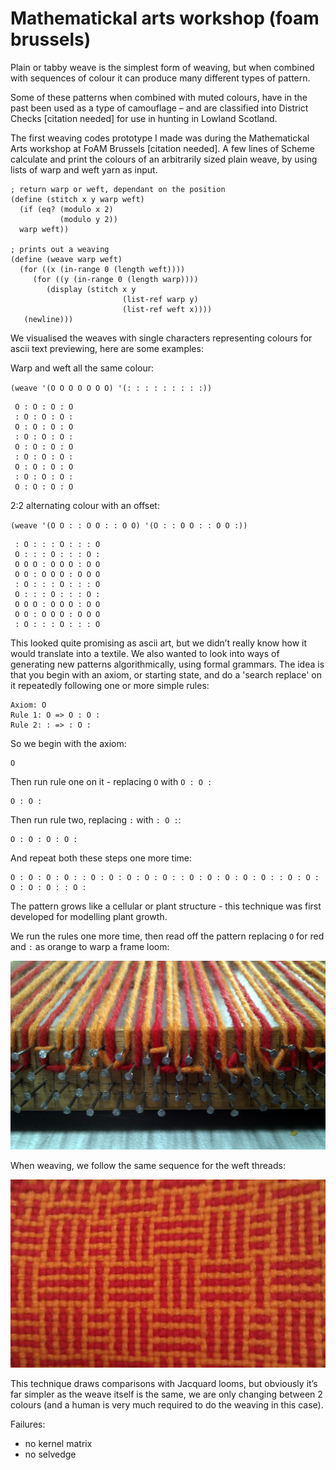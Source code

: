 # Mathematickal arts workshop (foam brussels)

Plain or tabby weave is the simplest form of weaving, but when combined
with sequences of colour it can produce many different types of pattern.

Some of these patterns when combined with muted colours, have in the
past been used as a type of camouflage – and are classified into
District Checks [citation needed] for use in hunting in Lowland
Scotland.

The first weaving codes prototype I made was during the Mathematickal
Arts workshop at FoAM Brussels [citation needed]. A few lines of Scheme
calculate and print the colours of an arbitrarily sized plain weave, by
using lists of warp and weft yarn as input.

    ; return warp or weft, dependant on the position
    (define (stitch x y warp weft)
      (if (eq? (modulo x 2)
               (modulo y 2))
      warp weft))

    ; prints out a weaving
    (define (weave warp weft)
      (for ((x (in-range 0 (length weft))))
         (for ((y (in-range 0 (length warp))))
            (display (stitch x y 
                             (list-ref warp y)
                             (list-ref weft x))))
       (newline)))

We visualised the weaves with single characters representing colours for
ascii text previewing, here are some examples:

Warp and weft all the same colour:

`(weave '(O O O O O O O) '(: : : : : : : : :))`

     O : O : O : O
     : O : O : O :
     O : O : O : O
     : O : O : O :
     O : O : O : O
     : O : O : O :
     O : O : O : O
     : O : O : O :
     O : O : O : O

2:2 alternating colour with an offset:

`(weave '(O O : : O O : : O O) '(O : : O O : : O O :))`

     : O : : : O : : : O
     O : : : O : : : O :
     O O O : O O O : O O
     O O : O O O : O O O
     : O : : : O : : : O
     O : : : O : : : O :
     O O O : O O O : O O
     O O : O O O : O O O
     : O : : : O : : : O

This looked quite promising as ascii art, but we didn’t really know how
it would translate into a textile. We also wanted to look into ways of
generating new patterns algorithmically, using formal grammars. The idea
is that you begin with an axiom, or starting state, and do a 'search
replace' on it repeatedly following one or more simple rules:

    Axiom: O
    Rule 1: O => O : O :
    Rule 2: : => : O :

So we begin with the axiom:

    O

Then run rule one on it - replacing `O` with `O : O :`

    O : O :

Then run rule two, replacing `:` with `: O :`:

    O : O : O : O :

And repeat both these steps one more time:

    O : O : O : O : : O : O : O : O : O : : O : O : O : O : O : : O : O : O : O : O : : O :

The pattern grows like a cellular or plant structure - this technique
was first developed for modelling plant growth.

We run the rules one more time, then read off the pattern replacing `O` for red and `:` as orange to warp a frame loom:

![](figures/IMAG0376.jpg)

When weaving, we follow the same sequence for the weft threads:

![](figures/IMAG0378-2.jpg)

This technique draws comparisons with Jacquard looms, but obviously it’s
far simpler as the weave itself is the same, we are only changing
between 2 colours (and a human is very much required to do the weaving
in this case). 

Failures: 
- no kernel matrix
- no selvedge
